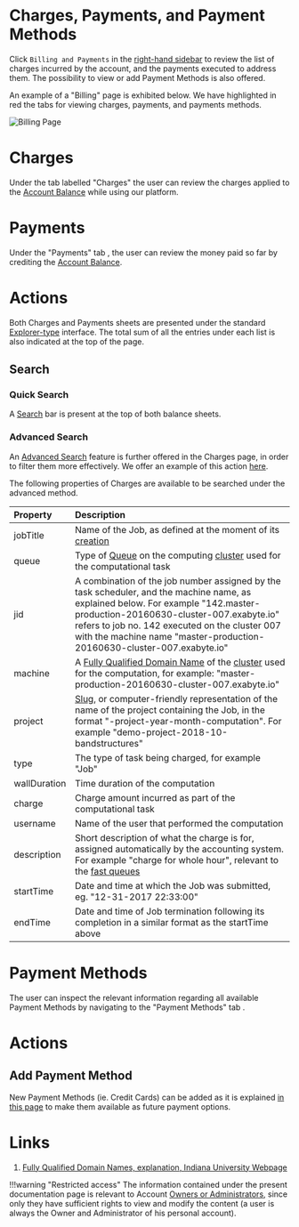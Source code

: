 # Charges, Payments, and Payment Methods

Click `Billing and Payments` <i class="zmdi zmdi-card zmdi-hc-border"></i> in the [right-hand sidebar](//ui/right-sidebar.md) to review the list of charges incurred by the account, and the payments executed to address them. The possibility to view or add Payment Methods is also offered. 

An example of a "Billing" page is exhibited below. We have highlighted in red the tabs for viewing charges, payments, and payments methods.

![Billing Page](/images/billing-page.png "Billing Page")

# Charges

Under the tab labelled "Charges" <i class="zmdi zmdi-file zmdi-hc-border"></i> the user can review the charges applied to the [Account Balance](../balance.md) while using our platform.

# Payments

Under the "Payments" tab <i class="zmdi zmdi-file-text zmdi-hc-border"></i>, the user can review the money paid so far by crediting the [Account Balance](../balance.md). 

# Actions

Both Charges and Payments sheets are presented under the standard [Explorer-type](/entities-general/ui/explorer.md) interface. The total sum of all the entries under each list is also indicated at the top of the page.

## Search

### Quick Search

A [Search](/entities-general/actions/search.md) bar <i class="zmdi zmdi-search zmdi-hc-border"></i> is present at the top of both balance sheets. 

### Advanced Search

An [Advanced Search](/entities-general/actions/advanced-search.md) <i class="zmdi zmdi-search-for zmdi-hc-border"></i> feature is further offered in the Charges page, in order to filter them more effectively. We offer an example of this action [here](../accounting/charges-advanced-search.md).

The following properties of Charges are available to be searched under the advanced method.

| Property    |   Description      |  
| :-------- |:----------- |
| jobTitle |   Name of the Job, as defined at the moment of its [creation](/jobs-designer/header-menu/overview.md)   | 
| queue |  Type of [Queue](/infrastructure/resource/queues.md) on the computing [cluster](/pricing/service-levels.md#clusters-and-premium-hardware) used for the computational task | 
| jid | A combination of the job number assigned by the task scheduler, and the machine name, as explained below. For example "142.master-production-20160630-cluster-007.exabyte.io" refers to job no. 142 executed on the cluster 007 with the machine name "master-production-20160630-cluster-007.exabyte.io" |
| machine  |  A [Fully Qualified Domain Name](#links) of the [cluster](/pricing/service-levels.md#clusters-and-premium-hardware) used for the computation, for example: "master-production-20160630-cluster-007.exabyte.io"  |
| project |   [Slug](/entities-general/data.md#Slug-Representation), or computer-friendly representation of the name of the project containing the Job, in the format "<username>-project-year-month-computation". For example "demo-project-2018-10-bandstructures"   |  
| type |  The type of task being charged, for example "Job"  | 
| wallDuration  | Time duration of the computation  | 
| charge |  Charge amount incurred as part of the computational task   | 
| username | Name of the user that performed the computation  | 
| description | Short description of what the charge is for, assigned automatically by the accounting system. For example "charge for whole hour", relevant to the [fast queues](/infrastructure/resource/queues.md) | 
| startTime |  Date and time at which the Job was submitted, eg. "12-31-2017 22:33:00" | 
| endTime | Date and time of Job termination following its completion in a similar format as the startTime above | 

# Payment Methods

The user can inspect the relevant information regarding all available Payment Methods by navigating to the "Payment Methods" tab <i class="zmdi zmdi-card zmdi-hc-border"></i>.

# Actions

## Add Payment Method

New Payment Methods (ie. Credit Cards) can be added as it is explained [in this page](../accounting/payment-methods.md) to make them available as future payment options.

# Links

1. [Fully Qualified Domain Names, explanation, Indiana University Webpage](https://kb.iu.edu/d/aiuv)

!!!warning "Restricted access"
    The information contained under the present documentation page is relevant to Account [Owners or Administrators](/collaboration/organizations/roles.md), since only they have sufficient rights to view and modify the content (a user is always the Owner and Administrator of his personal account).
